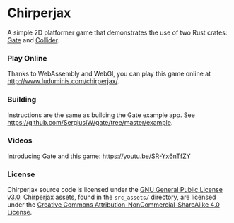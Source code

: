 # Chirperjax
A simple 2D platformer game that demonstrates the use of two Rust crates:
[Gate](https://crates.io/crates/gate) and [Collider](https://crates.io/crates/collider).

### Play Online

Thanks to WebAssembly and WebGl, you can play this game online at
<http://www.luduminis.com/chirperjax/>.

### Building

Instructions are the same as building the Gate example app.
See <https://github.com/SergiusIW/gate/tree/master/example>.

### Videos

Introducing Gate and this game: https://youtu.be/SR-Yx6nTfZY

### License

Chirperjax source code is licensed under the
[GNU General Public License v3.0](https://www.gnu.org/licenses/gpl-3.0.en.html).
Chirperjax assets, found in the `src_assets/` directory, are licensed under the
[Creative Commons Attribution-NonCommercial-ShareAlike 4.0 License](https://creativecommons.org/licenses/by-nc-sa/4.0/).
